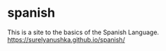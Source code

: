 # spanish
This is a site to the basics of the Spanish Language.
https://surelyanushka.github.io/spanish/
